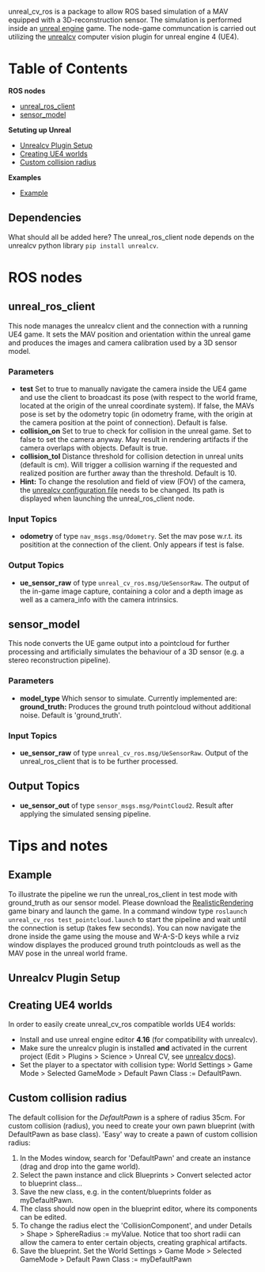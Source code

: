 unreal_cv_ros is a package to allow ROS based simulation of a MAV equipped with a 3D-reconstruction sensor. The simulation is performed inside an [unreal engine](https://www.unrealengine.com/en-US/what-is-unreal-engine-4) game. The node-game communcation is carried out utilizing the [unrealcv](https://github.com/unrealcv/unrealcv) computer vision plugin for unreal engine 4 (UE4).

# Table of Contents
**ROS nodes**
* [unreal_ros_client](#unreal_ros_client)
* [sensor_model](#sensor_model)

**Setuting up Unreal**
* [Unrealcv Plugin Setup](#Unrealcv-Plugin-Setup)
* [Creating UE4 worlds](#Creating-UE4-worlds)
* [Custom collision radius](#Custom-collision-radius)

**Examples**
* [Example](#Example)

## Dependencies
What should all be added here? The unreal_ros_client node depends on the unrealcv python library `pip install unrealcv`.

# ROS nodes
## unreal_ros_client
This node manages the unrealcv client and the connection with a running UE4 game. It sets the MAV position and orientation within the unreal game and produces the images and camera calibration used by a 3D sensor model.

### Parameters
* **test** Set to true to manually navigate the camera inside the UE4 game and use the client to broadcast its pose (with respect to the world frame, located at the origin of the unreal coordinate system). If false, the MAVs pose is set by the odometry topic (in odometry frame, with the origin at the camera position at the point of connection). Default is false.
* **collision_on** Set to true to check for collision in the unreal game. Set to false to set the camera anyway. May result in rendering artifacts if the camera overlaps with objects. Default is true.
* **collision_tol** Distance threshold for collision detection in unreal units (default is cm). Will trigger a collision warning if the requested and realized position are further away than the threshold. Default is 10.
* **Hint:** To change the resolution and field of view (FOV) of the camera, the [unrealcv configuration file](http://docs.unrealcv.org/en/master/plugin/config.html) needs to be changed. Its path is displayed when launching the unreal_ros_client node.

### Input Topics
* **odometry** of type `nav_msgs.msg/Odometry`. Set the mav pose w.r.t. its positition at the connection of the client. Only appears if test is false.

### Output Topics
* **ue_sensor_raw** of type `unreal_cv_ros.msg/UeSensorRaw`. The output of the in-game image capture, containing a color and a depth image as well as a camera_info with the camera intrinsics.


## sensor_model
This node converts the UE game output into a pointcloud for further processing and artificially simulates the behaviour of a 3D sensor (e.g. a stereo reconstruction pipeline).

### Parameters
* **model_type** Which sensor to simulate. Currently implemented are: **ground_truth:** Produces the ground truth pointcloud without additional noise. Default is 'ground_truth'.

### Input Topics
* **ue_sensor_raw** of type `unreal_cv_ros.msg/UeSensorRaw`. Output of the unreal_ros_client that is to be further processed.

## Output Topics
* **ue_sensor_out** of type `sensor_msgs.msg/PointCloud2`. Result after applying the simulated sensing pipeline.

# Tips and notes
## Example
To illustrate the pipeline we run the unreal_ros_client in test mode with ground_truth as our sensor model. Please download the [RealisticRendering](http://docs.unrealcv.org/en/master/reference/model_zoo.html#rr) game binary and launch the game. In a command window type `roslaunch unreal_cv_ros test_pointcloud.launch` to start the pipeline and wait until the connection is setup (takes few seconds). You can now navigate the drone inside the game using the mouse and W-A-S-D keys while a rviz window displayes the produced ground truth pointclouds as well as the MAV pose in the unreal world frame.

## Unrealcv Plugin Setup

## Creating UE4 worlds
In order to easily create unreal_cv_ros compatible worlds UE4 worlds:
* Install and use unreal engine editor **4.16** (for compatibility with unrealcv).
* Make sure the unrealcv plugin is installed **and** activated in the current project (Edit > Plugins > Science > Unreal CV, see [unrealcv docs](http://docs.unrealcv.org/en/master/plugin/install.html)).
* Set the player to a spectator with collision type: World Settings > Game Mode > Selected GameMode > Default Pawn Class := DefaultPawn.

## Custom collision radius
The default collision for the *DefaultPawn* is a sphere of radius 35cm. For custom collision (radius), you need to create your own pawn blueprint (with DefaultPawn as base class). 'Easy' way to create a pawn of custom collision radius:
1. In the Modes window, search for 'DefaultPawn' and create an instance (drag and drop into the game world).
2. Select the pawn instance and click Blueprints > Convert selected actor to blueprint class...
3. Save the new class, e.g. in the content/blueprints folder as myDefaultPawn.
4. The class should now open in the blueprint editor, where its components can be edited.
5. To change the radius elect the 'CollisionComponent', and under Details > Shape > SphereRadius := myValue. Notice that too short radii can allow the camera to enter certain objects, creating graphical artifacts.
6. Save the blueprint. Set the World Settings > Game Mode > Selected GameMode > Default Pawn Class := myDefaultPawn

